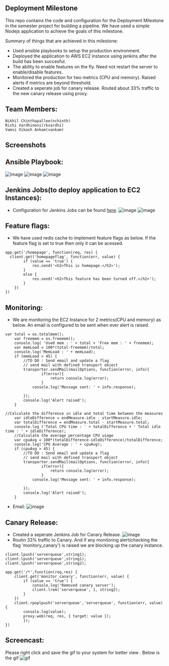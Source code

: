 ## Deployment Milestone

This repo contains the code and configuration for the Deployment Milestone in the semester project for building a pipeline. We have used a simple Nodejs application to achieve the goals of this milestone.

Summary of things that are achieved in this milestone:

* Used ansible playbooks to setup the production environment.
* Deployed the application to AWS EC2 instance using jenkins after the build has been succesful.
* The ability to enable features on the fly. Need not restart the server to enable/disable features.
* Monitored the production for two metrics (CPU and memory). Raised alerts if metrics are beyond threshold.
* Created a seperate job for canary release. Routed about 33% traffic to the new canary release using proxy.

## Team Members:
```
Nikhil Chinthapallee(nchinth)
Rishi Vardhineni(rkvardhi)
Vamsi Vikash Ankam(vankam)
```

## Screenshots

## Ansible Playbook:
![image](https://github.com/rkvardhi/DevOps_DeploymentMilestone/blob/master/Screenshots/playbook_script.jpeg)
![image](https://github.com/rkvardhi/DevOps_DeploymentMilestone/blob/master/Screenshots/ansible.png)
![image](https://github.com/rkvardhi/DevOps_DeploymentMilestone/blob/master/Screenshots/Inventory.jpeg)

## Jenkins Jobs(to deploy application to EC2 Instances):
* Configuration for Jenkins Jobs can be found [here](https://github.com/rkvardhi/DevOps_DeploymentMilestone/tree/master/Jenkins_jobs).
![image](https://github.com/rkvardhi/DevOps_DeploymentMilestone/blob/master/Screenshots/JenkinsJob1.png)
![image](https://github.com/rkvardhi/DevOps_DeploymentMilestone/blob/master/Screenshots/CanaryRelease.jpeg)

## Feature flags:
* We have used redis cache to implement feature flags as below. If the feature flag is set to true then only it can be acessed.

```
app.get('/homepage', function(req, res) {
  client.get('homepageflag', function(err, value) {
		if (value == 'true') {
			res.send('<h2>This is homepage.</h2>');
		}
		else {
			res.send('<h2>This feature has been turned off.</h2>');
		}
	})
})
```

## Monitoring:
* We are monitoring the EC2 Instance for 2 metrics(CPU and memory) as below. An email is configured to be sent when ever alert is raised.
```
var total = os.totalmem();
	var freemem = os.freemem();
	console.log( 'Used mem : ' + total + 'Free mem : ' + freemem);
	var memLoad = 100*(total-freemem)/total;
	console.log('MemLoad : ' + memLoad);
	if (memLoad > 45) {
		//TO DO : Send email and update a flag
		// send mail with defined transport object
		transporter.sendMail(mailOptions, function(error, info){
    			if(error){
        			return console.log(error);
    			}
    		console.log('Message sent: ' + info.response);

		});
		console.log('Alert raised');
	}
```
```
//Calculate the difference in idle and total time between the measures
	var idleDifference = endMeasure.idle - startMeasure.idle;
	var totalDifference = endMeasure.total - startMeasure.total;
 	console.log ('Total CPU time : ' + totalDifference + ' Total idle time : ' + idleDifference);
	//Calculate the average percentage CPU usage
	var cpuAvg = 100*(totalDifference-idleDifference)/totalDifference;
	console.log('CPU Average : ' + cpuAvg);
	if (cpuAvg > 45) {
		//TO DO : Send email and update a flag
		// send mail with defined transport object
		transporter.sendMail(mailOptions, function(error, info){
    			if(error){
        			return console.log(error);
    			}
    		console.log('Message sent: ' + info.response);

		});
		console.log('Alert raised');
	}
```
* Email:
![image](https://github.com/rkvardhi/DevOps_DeploymentMilestone/blob/master/Screenshots/ProductionAlert.JPG)


## Canary Release:
* Created a seperate Jenkins Job for Canary Release.
![image](https://github.com/rkvardhi/DevOps_DeploymentMilestone/blob/master/Screenshots/CanaryRelease.jpeg)
* Routin 33% traffic to Canary. And if any monitoring alert(checking the flag 'monitory_canary') is raised we are blocking up the canary instance.
```
client.lpush('serverqueue',string1);
client.lpush('serverqueue',string1);
client.lpush('serverqueue',string2);
```
```
app.get('/*',function(req,res) {
	client.get('monitor_canary', function(err, value) {
		if (value == 'true') {
			console.log('Removed canary server');
			client.lrem('serverqueue', 1, string2);
		}
	})
	client.rpoplpush('serverqueue','serverqueue', function(err, value) {
		console.log(value);
		proxy.web(req, res, { target: value });
		});
})
```

## Screencast:
Please right click and save the gif to your system for better view .
Below is the gif ![gif](https://github.com/rkvardhi/DevOps_DeploymentMilestone/blob/master/Screenshots/Deployment3.gif)

